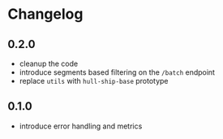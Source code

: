 # Changelog

## 0.2.0
- cleanup the code
- introduce segments based filtering on the `/batch` endpoint
- replace `utils` with `hull-ship-base` prototype


## 0.1.0
- introduce error handling and metrics
